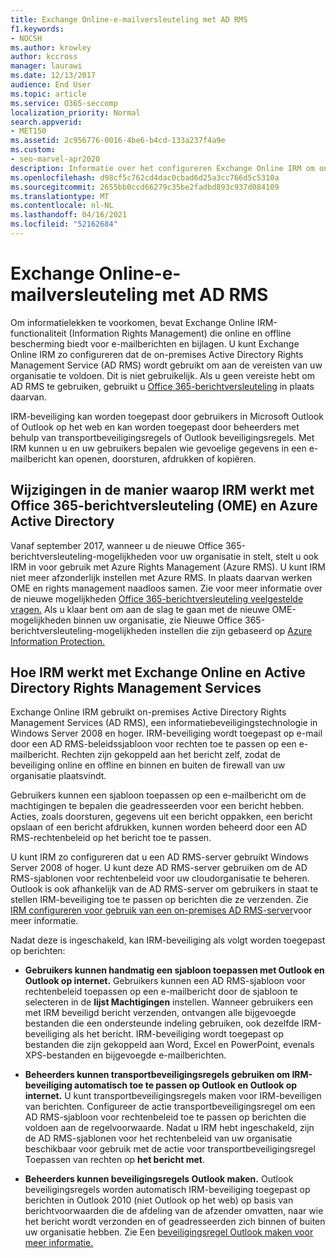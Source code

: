 ```yaml
---
title: Exchange Online-e-mailversleuteling met AD RMS
f1.keywords:
- NOCSH
ms.author: krowley
author: kccross
manager: laurawi
ms.date: 12/13/2017
audience: End User
ms.topic: article
ms.service: O365-seccomp
localization_priority: Normal
search.appverid:
- MET150
ms.assetid: 2c956776-0016-4be6-b4cd-133a237f4a9e
ms.custom:
- seo-marvel-apr2020
description: Informatie over het configureren Exchange Online IRM om on-premises Active Directory Rights Management Service (AD RMS) te gebruiken om te voldoen aan de vereisten van uw organisatie.
ms.openlocfilehash: d98cf5c762cd4dac0cbad6d25a3cc766d5c5310a
ms.sourcegitcommit: 2655bb0ccd66279c35be2fadbd893c937d084109
ms.translationtype: MT
ms.contentlocale: nl-NL
ms.lasthandoff: 04/16/2021
ms.locfileid: "52162684"
---
```

# <a name="exchange-online-mail-encryption-with-ad-rms"></a>Exchange Online-e-mailversleuteling met AD RMS

Om informatielekken te voorkomen, bevat Exchange Online IRM-functionaliteit (Information Rights Management) die online en offline bescherming biedt voor e-mailberichten en bijlagen. U kunt Exchange Online IRM zo configureren dat de on-premises Active Directory Rights Management Service (AD RMS) wordt gebruikt om aan de vereisten van uw organisatie te voldoen. Dit is niet gebruikelijk. Als u geen vereiste hebt om AD RMS te gebruiken, gebruikt u [Office 365-berichtversleuteling](ome.md) in plaats daarvan. 

IRM-beveiliging kan worden toegepast door gebruikers in Microsoft Outlook of Outlook op het web en kan worden toegepast door beheerders met behulp van transportbeveiligingsregels of Outlook beveiligingsregels. Met IRM kunnen u en uw gebruikers bepalen wie gevoelige gegevens in een e-mailbericht kan openen, doorsturen, afdrukken of kopiëren.
  
## <a name="changes-to-how-irm-works-with-office-365-message-encryption-ome-and-azure-active-directory"></a>Wijzigingen in de manier waarop IRM werkt met Office 365-berichtversleuteling (OME) en Azure Active Directory

Vanaf september 2017, wanneer u de nieuwe Office 365-berichtversleuteling-mogelijkheden voor uw organisatie in stelt, stelt u ook IRM in voor gebruik met Azure Rights Management (Azure RMS). U kunt IRM niet meer afzonderlijk instellen met Azure RMS. In plaats daarvan werken OME en rights management naadloos samen. Zie voor meer informatie over de nieuwe mogelijkheden [Office 365-berichtversleuteling veelgestelde vragen.](./ome-faq.yml) Als u klaar bent om aan de slag te gaan met de nieuwe OME-mogelijkheden binnen uw organisatie, zie Nieuwe Office 365-berichtversleuteling-mogelijkheden instellen die zijn gebaseerd op [Azure Information Protection.](./set-up-new-message-encryption-capabilities.md)
  
## <a name="how-irm-works-with-exchange-online-and-active-directory-rights-management-services"></a>Hoe IRM werkt met Exchange Online en Active Directory Rights Management Services

Exchange Online IRM gebruikt on-premises Active Directory Rights Management Services (AD RMS), een informatiebeveiligingstechnologie in Windows Server 2008 en hoger. IRM-beveiliging wordt toegepast op e-mail door een AD RMS-beleidssjabloon voor rechten toe te passen op een e-mailbericht. Rechten zijn gekoppeld aan het bericht zelf, zodat de beveiliging online en offline en binnen en buiten de firewall van uw organisatie plaatsvindt.
  
Gebruikers kunnen een sjabloon toepassen op een e-mailbericht om de machtigingen te bepalen die geadresseerden voor een bericht hebben. Acties, zoals doorsturen, gegevens uit een bericht oppakken, een bericht opslaan of een bericht afdrukken, kunnen worden beheerd door een AD RMS-rechtenbeleid op het bericht toe te passen.
  
U kunt IRM zo configureren dat u een AD RMS-server gebruikt Windows Server 2008 of hoger. U kunt deze AD RMS-server gebruiken om de AD RMS-sjablonen voor rechtenbeleid voor uw cloudorganisatie te beheren. Outlook is ook afhankelijk van de AD RMS-server om gebruikers in staat te stellen IRM-beveiliging toe te passen op berichten die ze verzenden. Zie [IRM configureren voor gebruik van een on-premises AD RMS-server](configure-irm-to-use-an-on-premises-ad-rms-server.md)voor meer informatie. 
  
Nadat deze is ingeschakeld, kan IRM-beveiliging als volgt worden toegepast op berichten:
  
- **Gebruikers kunnen handmatig een sjabloon toepassen met Outlook en Outlook op internet.** Gebruikers kunnen een AD RMS-sjabloon voor rechtenbeleid toepassen op een e-mailbericht door de sjabloon te selecteren in de **lijst Machtigingen** instellen. Wanneer gebruikers een met IRM beveiligd bericht verzenden, ontvangen alle bijgevoegde bestanden die een ondersteunde indeling gebruiken, ook dezelfde IRM-beveiliging als het bericht. IRM-beveiliging wordt toegepast op bestanden die zijn gekoppeld aan Word, Excel en PowerPoint, evenals XPS-bestanden en bijgevoegde e-mailberichten. 
    
- **Beheerders kunnen transportbeveiligingsregels gebruiken om IRM-beveiliging automatisch toe te passen op Outlook en Outlook op internet.** U kunt transportbeveiligingsregels maken voor IRM-beveiligen van berichten. Configureer de actie transportbeveiligingsregel om een AD RMS-sjabloon voor rechtenbeleid toe te passen op berichten die voldoen aan de regelvoorwaarde. Nadat u IRM hebt ingeschakeld, zijn de AD RMS-sjablonen voor het rechtenbeleid van uw organisatie beschikbaar voor gebruik met de actie voor transportbeveiligingsregel Toepassen van rechten op **het bericht met**.
    
- **Beheerders kunnen beveiligingsregels Outlook maken.** Outlook beveiligingsregels worden automatisch IRM-beveiliging toegepast op berichten in Outlook 2010 (niet Outlook op het web) op basis van berichtvoorwaarden die de afdeling van de afzender omvatten, naar wie het bericht wordt verzonden en of geadresseerden zich binnen of buiten uw organisatie hebben. Zie Een [beveiligingsregel Outlook maken voor meer informatie.](/exchange/create-an-outlook-protection-rule-exchange-2013-help)
